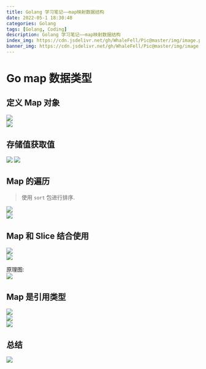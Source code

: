 ```yaml
---
title: Golang 学习笔记——map映射数据结构
date: 2022-05-1 18:30:48
categories: Golang
tags: [Golang, Coding]
description: Golang 学习笔记——map映射数据结构
index_img: https://cdn.jsdelivr.net/gh/WhaleFell/Pic@master/img/image.png
banner_img: https://cdn.jsdelivr.net/gh/WhaleFell/Pic@master/img/image.png
---
```


# Go map 数据类型  

## 定义 Map 对象

![](https://cdn.jsdelivr.net/gh/WhaleFell/GolangCoding@master/notes/img/map-1.png)  
![](https://cdn.jsdelivr.net/gh/WhaleFell/GolangCoding@master/notes/img/20220424210757.png)  

## 存储值获取值

![](https://cdn.jsdelivr.net/gh/WhaleFell/GolangCoding@master/notes/img/map-3.png)
![](https://cdn.jsdelivr.net/gh/WhaleFell/GolangCoding@master/notes/img/map-4.png)  

## Map 的遍历
> 使用 `sort` 包进行排序.  

![](https://cdn.jsdelivr.net/gh/WhaleFell/GolangCoding@master/notes/img/map-6.png)  
![](https://cdn.jsdelivr.net/gh/WhaleFell/GolangCoding@master/notes/img/map-7.png)  

## Map 和 Slice 结合使用

![](https://cdn.jsdelivr.net/gh/WhaleFell/GolangCoding@master/notes/img/map-8.png)  
![](https://cdn.jsdelivr.net/gh/WhaleFell/GolangCoding@master/notes/img/map-9.png)  

原理图:  
![](https://cdn.jsdelivr.net/gh/WhaleFell/GolangCoding@master/notes/img/mapWithSlice.png)  

## Map 是引用类型

![](https://cdn.jsdelivr.net/gh/WhaleFell/GolangCoding@master/notes/img/map-12.png)  
![](https://cdn.jsdelivr.net/gh/WhaleFell/GolangCoding@master/notes/img/map-10.png)  
![](https://cdn.jsdelivr.net/gh/WhaleFell/GolangCoding@master/notes/img/map-11.png)  

## 总结

![](https://cdn.jsdelivr.net/gh/WhaleFell/GolangCoding@master/notes/img/map-5.png)  